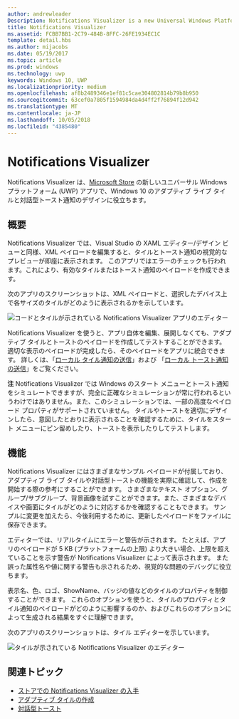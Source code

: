 ```yaml
---
author: andrewleader
Description: Notifications Visualizer is a new Universal Windows Platform (UWP) app in the Store that helps developers design adaptive live tiles for Windows 10.
title: Notifications Visualizer
ms.assetid: FCBB7BB1-2C79-484B-8FFC-26FE1934EC1C
template: detail.hbs
ms.author: mijacobs
ms.date: 05/19/2017
ms.topic: article
ms.prod: windows
ms.technology: uwp
keywords: Windows 10, UWP
ms.localizationpriority: medium
ms.openlocfilehash: af8b2489346e1ef81c5cae304802814b79b8b950
ms.sourcegitcommit: 63cef0a7805f1594984da4d4ff2f76894f12d942
ms.translationtype: MT
ms.contentlocale: ja-JP
ms.lasthandoff: 10/05/2018
ms.locfileid: "4385480"
---
```

# <a name="notifications-visualizer"></a>Notifications Visualizer

 


Notifications Visualizer は、[Microsoft Store](https://www.microsoft.com/store/apps/notifications-visualizer/9nblggh5xsl1) の新しいユニバーサル Windows プラットフォーム (UWP) アプリで、Windows 10 のアダプティブ ライブ タイルと対話型トースト通知のデザインに役立ちます。


## <a name="overview"></a>概要

Notifications Visualizer では、Visual Studio の XAML エディター/デザイン ビューと同様、XML ペイロードを編集すると、タイルとトースト通知の視覚的なプレビューが即座に表示されます。 このアプリではエラーのチェックも行われます。これにより、有効なタイルまたはトースト通知のペイロードを作成できます。

次のアプリのスクリーンショットは、XML ペイロードと、選択したデバイス上で各サイズのタイルがどのように表示されるかを示しています。

![コードとタイルが示されている Notifications Visualizer アプリのエディター](images/notif-visualizer-001.png)

 

Notifications Visualizer を使うと、アプリ自体を編集、展開しなくても、アダプティブ タイルとトーストのペイロードを作成してテストすることができます。 適切な表示のペイロードが完成したら、そのペイロードをアプリに統合できます。 詳しくは、「[ローカル タイル通知の送信](sending-a-local-tile-notification.md)」および 「[ローカル トースト通知の送信](send-local-toast.md)」をご覧ください。

**注**   Notifications Visualizer では Windows のスタート メニューとトースト通知をシミュレートできますが、完全に正確なシミュレーションが常に行われるというわけではありません。また、このシミュレーションでは、一部の高度なペイロード プロパティがサポートされていません。 タイルやトーストを適切にデザインしたら、意図したとおりに表示されることを確認するために、タイルをスタート メニューにピン留めしたり、トーストを表示したりしてテストします。

 

## <a name="features"></a>機能

Notifications Visualizer にはさまざまなサンプル ペイロードが付属しており、アダプティブ ライブ タイルや対話型トーストの機能を実際に確認して、作成を開始する際の参考にすることができます。 さまざまなテキスト オプション、グループ/サブグループ、背景画像を試すことができます。また、さまざまなデバイスや画面にタイルがどのように対応するかを確認することもできます。 サンプルに変更を加えたら、今後利用するために、更新したペイロードをファイルに保存できます。

エディターでは、リアルタイムにエラーと警告が示されます。 たとえば、アプリのペイロードが 5 KB (プラットフォームの上限) より大きい場合、上限を超えていることを示す警告が Notifications Visualizer によって表示されます。 また誤った属性名や値に関する警告も示されるため、視覚的な問題のデバッグに役立ちます。

表示名、色、ロゴ、ShowName、バッジの値などのタイルのプロパティを制御することができます。 これらのオプションを使うと、タイルのプロパティとタイル通知のペイロードがどのように影響するのか、およびこれらのオプションによって生成される結果をすぐに理解できます。

次のアプリのスクリーンショットは、タイル エディターを示しています。

![タイルが示されている Notifications Visualizer のエディター](images/notif-visualizer-004.png)

 

## <a name="related-topics"></a>関連トピック

* [ストアでの Notifications Visualizer の入手](https://www.microsoft.com/store/apps/notifications-visualizer/9nblggh5xsl1)
* [アダプティブ タイルの作成](create-adaptive-tiles.md)
* [対話型トースト](adaptive-interactive-toasts.md)